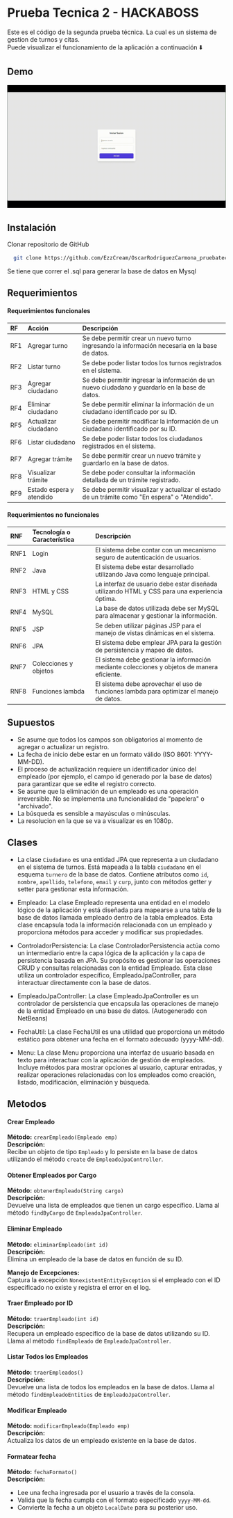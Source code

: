 # Prueba Tecnica 2 - HACKABOSS

Este es el código de la segunda prueba técnica.
La cual es un sistema de gestion de turnos y citas.
Puede visualizar el funcionamiento de la aplicación a continuación ⬇️

## Demo

![Video demostracion](./PT2.gif)

## Instalación

Clonar repositorio de GitHub

```bash
  git clone https://github.com/EzzCream/OscarRodriguezCarmona_pruebatec2.git
```

Se tiene que correr el .sql para generar la base de datos en Mysql

## Requerimientos

#### Requerimientos funcionales

| RF  | Acción                   | Descripción                                                                                     |
| :-- | :----------------------- | :---------------------------------------------------------------------------------------------- |
| RF1 | Agregar turno            | Se debe permitir crear un nuevo turno ingresando la información necesaria en la base de datos.  |
| RF2 | Listar turno             | Se debe poder listar todos los turnos registrados en el sistema.                                |
| RF3 | Agregar ciudadano        | Se debe permitir ingresar la información de un nuevo ciudadano y guardarlo en la base de datos. |
| RF4 | Eliminar ciudadano       | Se debe permitir eliminar la información de un ciudadano identificado por su ID.                |
| RF5 | Actualizar ciudadano     | Se debe permitir modificar la información de un ciudadano identificado por su ID.               |
| RF6 | Listar ciudadano         | Se debe poder listar todos los ciudadanos registrados en el sistema.                            |
| RF7 | Agregar trámite          | Se debe permitir crear un nuevo trámite y guardarlo en la base de datos.                        |
| RF8 | Visualizar trámite       | Se debe poder consultar la información detallada de un trámite registrado.                      |
| RF9 | Estado espera y atendido | Se debe permitir visualizar y actualizar el estado de un trámite como "En espera" o "Atendido". |

#### Requerimientos no funcionales

| RNF  | Tecnología o Característica | Descripción                                                                                   |
| :--- | :-------------------------- | :-------------------------------------------------------------------------------------------- |
| RNF1 | Login                       | El sistema debe contar con un mecanismo seguro de autenticación de usuarios.                  |
| RNF2 | Java                        | El sistema debe estar desarrollado utilizando Java como lenguaje principal.                   |
| RNF3 | HTML y CSS                  | La interfaz de usuario debe estar diseñada utilizando HTML y CSS para una experiencia óptima. |
| RNF4 | MySQL                       | La base de datos utilizada debe ser MySQL para almacenar y gestionar la información.          |
| RNF5 | JSP                         | Se deben utilizar páginas JSP para el manejo de vistas dinámicas en el sistema.               |
| RNF6 | JPA                         | El sistema debe emplear JPA para la gestión de persistencia y mapeo de datos.                 |
| RNF7 | Colecciones y objetos       | El sistema debe gestionar la información mediante colecciones y objetos de manera eficiente.  |
| RNF8 | Funciones lambda            | El sistema debe aprovechar el uso de funciones lambda para optimizar el manejo de datos.      |

## Supuestos

-   Se asume que todos los campos son obligatorios al momento de agregar o actualizar un registro.
-   La fecha de inicio debe estar en un formato válido (ISO 8601: YYYY-MM-DD).
-   El proceso de actualización requiere un identificador único del empleado (por ejemplo, el campo id generado por la base de datos) para garantizar que se edite el registro correcto.
-   Se asume que la eliminación de un empleado es una operación irreversible. No se implementa una funcionalidad de "papelera" o "archivado".
-   La búsqueda es sensible a mayúsculas o minúsculas.
-   La resolucion en la que se va a visualizar es en 1080p.

## Clases

-   La clase `Ciudadano` es una entidad JPA que representa a un ciudadano en el sistema de turnos. Está mapeada a la tabla `ciudadano` en el esquema `turnero` de la base de datos. Contiene atributos como `id`, `nombre`, `apellido`, `telefono`, `email` y `curp`, junto con métodos getter y setter para gestionar esta información.

-   Empleado:
    La clase Empleado representa una entidad en el modelo lógico de la aplicación y está diseñada para mapearse a una tabla de la base de datos llamada empleado dentro de la tabla empleados. Esta clase encapsula toda la información relacionada con un empleado y proporciona métodos para acceder y modificar sus propiedades.
-   ControladorPersistencia:
    La clase ControladorPersistencia actúa como un intermediario entre la capa lógica de la aplicación y la capa de persistencia basada en JPA. Su propósito es gestionar las operaciones CRUD y consultas relacionadas con la entidad Empleado. Esta clase utiliza un controlador específico, EmpleadoJpaController, para interactuar directamente con la base de datos.
-   EmpleadoJpaController:
    La clase EmpleadoJpaController es un controlador de persistencia que encapsula las operaciones de manejo de la entidad Empleado en una base de datos. (Autogenerado con NetBeans)
-   FechaUtil:
    La clase FechaUtil es una utilidad que proporciona un método estático para obtener una fecha en el formato adecuado (yyyy-MM-dd).
-   Menu:
    La clase Menu proporciona una interfaz de usuario basada en texto para interactuar con la aplicación de gestión de empleados. Incluye métodos para mostrar opciones al usuario, capturar entradas, y realizar operaciones relacionadas con los empleados como creación, listado, modificación, eliminación y búsqueda.

## Metodos

#### Crear Empleado

**Método:** `crearEmpleado(Empleado emp)`  
**Descripción:**  
Recibe un objeto de tipo `Empleado` y lo persiste en la base de datos utilizando el método `create` de `EmpleadoJpaController`.

#### Obtener Empleados por Cargo

**Método:** `obtenerEmpleado(String cargo)`  
**Descripción:**  
Devuelve una lista de empleados que tienen un cargo específico. Llama al método `findByCargo` de `EmpleadoJpaController`.

#### Eliminar Empleado

**Método:** `eliminarEmpleado(int id)`  
**Descripción:**  
Elimina un empleado de la base de datos en función de su ID.

**Manejo de Excepciones:**  
Captura la excepción `NonexistentEntityException` si el empleado con el ID especificado no existe y registra el error en el log.

#### Traer Empleado por ID

**Método:** `traerEmpleado(int id)`  
**Descripción:**  
Recupera un empleado específico de la base de datos utilizando su ID. Llama al método `findEmpleado` de `EmpleadoJpaController`.

#### Listar Todos los Empleados

**Método:** `traerEmpleados()`  
**Descripción:**  
Devuelve una lista de todos los empleados en la base de datos. Llama al método `findEmpleadoEntities` de `EmpleadoJpaController`.

#### Modificar Empleado

**Método:** `modificarEmpleado(Empleado emp)`  
**Descripción:**  
Actualiza los datos de un empleado existente en la base de datos.

#### Formatear fecha

**Método:** `fechaFormato()`  
**Descripción:**

-   Lee una fecha ingresada por el usuario a través de la consola.
-   Valida que la fecha cumpla con el formato especificado `yyyy-MM-dd`.
-   Convierte la fecha a un objeto `LocalDate` para su posterior uso.
